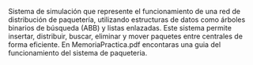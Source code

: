 Sistema de simulación que represente el funcionamiento de una red de distribución de paquetería, utilizando estructuras de datos como árboles binarios de búsqueda (ABB) y 
listas enlazadas. Este sistema permite insertar, distribuir, buscar, eliminar y mover paquetes entre centrales de forma eficiente.
En MemoriaPractica.pdf encontaras una guia del funcionamiento del sistema de paqueteria.
